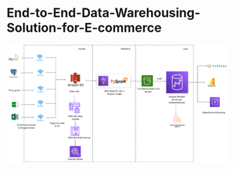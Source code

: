 # End-to-End-Data-Warehousing-Solution-for-E-commerce

![Alt text](https://github.com/ManavPatel-2003/End-to-End-Data-Warehousing-Solution-for-E-commerce/blob/main/images/ETL.png?raw=true)

